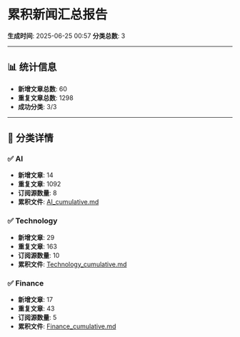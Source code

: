 # 累积新闻汇总报告

**生成时间**: 2025-06-25 00:57
**分类总数**: 3

---

## 📊 统计信息

- **新增文章总数**: 60
- **重复文章总数**: 1298
- **成功分类**: 3/3

---

## 📂 分类详情

### ✅ AI
- **新增文章**: 14
- **重复文章**: 1092
- **订阅源数量**: 8
- **累积文件**: [AI_cumulative.md](./AI_cumulative.md)

### ✅ Technology
- **新增文章**: 29
- **重复文章**: 163
- **订阅源数量**: 10
- **累积文件**: [Technology_cumulative.md](./Technology_cumulative.md)

### ✅ Finance
- **新增文章**: 17
- **重复文章**: 43
- **订阅源数量**: 5
- **累积文件**: [Finance_cumulative.md](./Finance_cumulative.md)
